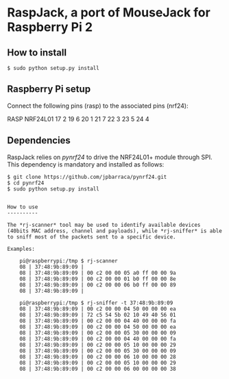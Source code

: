 RaspJack, a port of MouseJack for Raspberry Pi 2
================================================

How to install
--------------

```
$ sudo python setup.py install
```

Raspberry Pi setup
------------------

Connect the following pins (rasp) to the associated pins (nrf24):

RASP    NRF24L01
17      2
19      6
20      1
21      7
22      3
23      5
24      4

Dependencies
------------

RaspJack relies on *pynrf24* to drive the NRF24L01+ module through SPI. This dependency is mandatory
and installed as follows:

```
$ git clone https://github.com/jpbarraca/pynrf24.git
$ cd pynrf24
$ sudo python setup.py install


How to use
----------

The *rj-scanner* tool may be used to identify available devices (40bits MAC address, channel and payloads), while *rj-sniffer* is able to sniff most of the packets sent to a specific device.

Examples:

    pi@raspberrypi:/tmp $ rj-scanner 
    08 | 37:48:9b:89:09 | 
    08 | 37:48:9b:89:09 | 00 c2 00 00 05 a0 ff 00 00 9a
    08 | 37:48:9b:89:09 | 00 c2 00 00 01 b0 ff 00 00 8e
    08 | 37:48:9b:89:09 | 00 c2 00 00 06 b0 ff 00 00 89
    08 | 37:48:9b:89:09 | 

    pi@raspberrypi:/tmp $ rj-sniffer -t 37:48:9b:89:09
    08 | 37:48:9b:89:09 | 00 c2 00 00 04 50 00 00 00 ea
    08 | 37:48:9b:89:09 | 72 c5 54 5b 02 10 49 40 56 01
    08 | 37:48:9b:89:09 | 00 c2 00 00 04 40 00 00 00 fa
    08 | 37:48:9b:89:09 | 00 c2 00 00 04 50 00 00 00 ea
    08 | 37:48:9b:89:09 | 00 c2 00 00 05 30 00 00 00 09
    08 | 37:48:9b:89:09 | 00 c2 00 00 04 40 00 00 00 fa
    08 | 37:48:9b:89:09 | 00 c2 00 00 05 10 00 00 00 29
    08 | 37:48:9b:89:09 | 00 c2 00 00 05 30 00 00 00 09
    08 | 37:48:9b:89:09 | 00 c2 00 00 06 10 00 00 00 28
    08 | 37:48:9b:89:09 | 00 c2 00 00 05 10 00 00 00 29
    08 | 37:48:9b:89:09 | 00 c2 00 00 06 00 00 00 00 38

